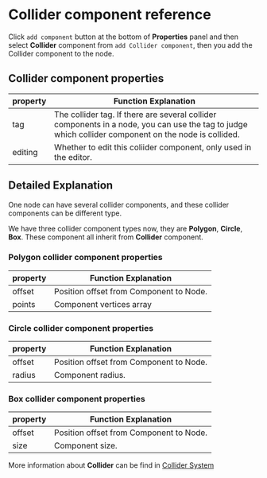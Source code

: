 # Collider component reference

Click `add component` button at the bottom of **Properties** panel and then select **Collider** component from `add Collider component`, then you add the Collider component to the node.

## Collider component properties

| property |   Function Explanation
| -------------- | ----------- |
| tag | The collider tag. If there are several collider components in a node, you can use the tag to judge which collider component on the node is collided.
| editing | Whether to edit this coliider component, only used in the editor.

## Detailed Explanation

One node can have several collider components, and these collider components can be different type.

We have three collider component types now, they are **Polygon**, **Circle**, **Box**. These component all inherit from **Collider** component.

### Polygon collider component properties

| property |   Function Explanation
| -------------- | ----------- |
| offset | Position offset from Component to Node.
| points | Component vertices array

### Circle collider component properties

| property |   Function Explanation
| -------------- | ----------- |
| offset | Position offset from Component to Node.
| radius | Component radius.

### Box collider component properties

| property |   Function Explanation
| -------------- | ----------- |
| offset | Position offset from Component to Node.
| size | Component size.

More information about **Collider** can be find in [Collider System](../physics/collision/index.md)
